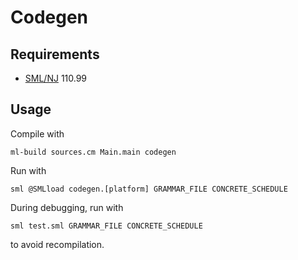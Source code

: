 # Codegen

## Requirements
- [SML/NJ](https://www.smlnj.org/) 110.99
  
## Usage
Compile with
    
    ml-build sources.cm Main.main codegen

Run with

    sml @SMLload codegen.[platform] GRAMMAR_FILE CONCRETE_SCHEDULE

During debugging, run with

    sml test.sml GRAMMAR_FILE CONCRETE_SCHEDULE

to avoid recompilation.